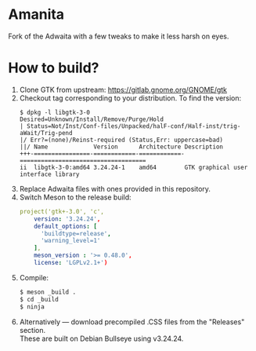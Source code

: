 # Amanita
Fork of the Adwaita with a few tweaks to make it less harsh on eyes.

# How to build?
1. Clone GTK from upstream: https://gitlab.gnome.org/GNOME/gtk
2. Checkout tag corresponding to your distribution. To find the version:
    ```
    $ dpkg -l libgtk-3-0
    Desired=Unknown/Install/Remove/Purge/Hold
    | Status=Not/Inst/Conf-files/Unpacked/halF-conf/Half-inst/trig-aWait/Trig-pend
    |/ Err?=(none)/Reinst-required (Status,Err: uppercase=bad)
    ||/ Name             Version      Architecture Description
    +++-================-============-============-====================================
    ii  libgtk-3-0:amd64 3.24.24-1    amd64        GTK graphical user interface library
    ```
3. Replace Adwaita files with ones provided in this repository.
4. Switch Meson to the release build:
    ```yml
    project('gtk+-3.0', 'c',
        version: '3.24.24',
        default_options: [
          'buildtype=release',
          'warning_level=1'
        ],
        meson_version : '>= 0.48.0',
        license: 'LGPLv2.1+')
    ````
4. Compile:
    ```sh
    $ meson _build .
    $ cd _build
    $ ninja
    ```
5. Alternatively &mdash; download precompiled .CSS files from the "Releases" section.  
    These are built on Debian Bullseye using v3.24.24.
